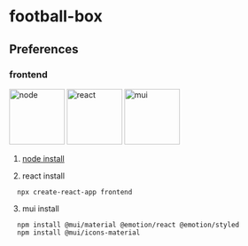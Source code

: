 # football-box
## Preferences
### frontend
<img src="https://nodejs.org/static/images/logo.svg" width="100px" height="100px" title="node" alt="node"></img>
<img src="https://user-images.githubusercontent.com/86584887/179446685-d2dcefd1-9c95-49e1-b0ec-283344a9e267.svg" width="100px" height="100px" title="react" alt="react"></img>
<img src="https://user-images.githubusercontent.com/86584887/179446954-857dfbac-11a9-41cd-afb4-a9e5fcb7bc2b.png" width="100px" height="100px" title="mui" alt="mui"></img>

1. [node install](https://nodejs.org/ko/)

2. react install
```
  npx create-react-app frontend
```
3. mui install
```
  npm install @mui/material @emotion/react @emotion/styled
  npm install @mui/icons-material
```
